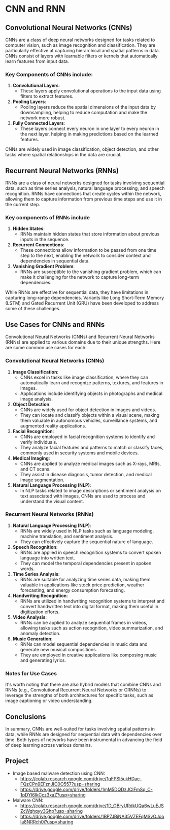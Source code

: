 # CNN and RNN

## Convolutional Neural Networks (CNNs)

CNNs are a class of deep neural networks designed for tasks related to computer vision, such as image recognition and classification.
They are particularly effective at capturing hierarchical and spatial patterns in data. CNNs consist of layers with learnable filters or kernels that automatically learn features from input data.

### Key Components of CNNs include:

1. **Convolutional Layers**:
   - These layers apply convolutional operations to the input data using filters to extract features.
2. **Pooling Layers**:
   - Pooling layers reduce the spatial dimensions of the input data by downsampling, helping to reduce computation and make the network more robust.
3. **Fully Connected Layers**:
   - These layers connect every neuron in one layer to every neuron in the next layer, helping in making predictions based on the learned features.

CNNs are widely used in image classification, object detection, and other tasks where spatial relationships in the data are crucial.

## Recurrent Neural Networks (RNNs)

RNNs are a class of neural networks designed for tasks involving sequential data, such as time series analysis, natural language processing, and speech recognition.
RNNs have connections that create cycles within the network, allowing them to capture information from previous time steps and use it in the current step.

### Key components of RNNs include

1. **Hidden States**:
   - RNNs maintain hidden states that store information about previous inputs in the sequence.
2. **Recurrent Connections**:
   - These connections allow information to be passed from one time step to the next, enabling the network to consider context and dependencies in sequential data.
3. **Vanishing Gradient Problem**:
   - RNNs are susceptible to the vanishing gradient problem, which can make it challenging for the network to capture long-term dependencies.

While RNNs are effective for sequential data, they have limitations in capturing long-range dependencies.
Variants like Long Short-Term Memory (LSTM) and Gated Recurrent Unit (GRU) have been developed to address some of these challenges.

## Use Cases for CNNs and RNNs

Convolutional Neural Networks (CNNs) and Recurrent Neural Networks (RNNs) are applied to various domains due to their unique strengths. Here are some common use cases for each:

### Convolutional Neural Networks (CNNs)

1. **Image Classification**:
   - CNNs excel in tasks like image classification, where they can automatically learn and recognize patterns, textures, and features in images.
   - Applications include identifying objects in photographs and medical image analysis.
2. **Object Detection**:
   - CNNs are widely used for object detection in images and videos.
   - They can locate and classify objects within a visual scene, making them valuable in autonomous vehicles, surveillance systems, and augmented reality applications.
3. **Facial Recognition**:
   - CNNs are employed in facial recognition systems to identify and verify individuals.
   - They analyze facial features and patterns to match or classify faces, commonly used in security systems and mobile devices.
4. **Medical Imaging**:
   - CNNs are applied to analyze medical images such as X-rays, MRIs, and CT scans.
   - They assist in disease diagnosis, tumor detection, and medical image segmentation.
5. **Natural Language Processing (NLP)**:
   - In NLP tasks related to image descriptions or sentiment analysis on text associated with images, CNNs are used to process and understand the visual content.

### Recurrent Neural Networks (RNNs)

1. **Natural Language Processing (NLP)**:
   - RNNs are widely used in NLP tasks such as language modeling, machine translation, and sentiment analysis.
   - They can effectively capture the sequential nature of language.
2. **Speech Recognition**:
   - RNNs are applied in speech recognition systems to convert spoken language into written text.
   - They can model the temporal dependencies present in spoken words.
3. **Time Series Analysis**:
   - RNNs are suitable for analyzing time series data, making them valuable in applications like stock price prediction, weather forecasting, and energy consumption forecasting.
4. **Handwriting Recognition**:
   - RNNs are utilized in handwriting recognition systems to interpret and convert handwritten text into digital format, making them useful in digitization efforts.
5. **Video Analysis**:
   - RNNs can be applied to analyze sequential frames in videos, allowing tasks such as action recognition, video summarization, and anomaly detection.
6. **Music Generation**:
   - RNNs can model sequential dependencies in music data and generate new musical compositions.
   - They are employed in creative applications like composing music and generating lyrics.

### Notes for Use Cases

It's worth noting that there are also hybrid models that combine CNNs and RNNs (e.g., Convolutional Recurrent Neural Networks or CRNNs) to leverage the strengths of both architectures for specific tasks, such as image captioning or video understanding.

## Conclusions

In summary, CNNs are well-suited for tasks involving spatial patterns in data, while RNNs are designed for sequential data with dependencies over time.
Both types of networks have been instrumental in advancing the field of deep learning across various domains.

## Project

- Image based malware detection using CNN:
  - https://colab.research.google.com/drive/1qFPSl5ukHDae-FQzCPn9EFznJIC0O557?usp=sharing
  - https://drive.google.com/drive/folders/1mM5DQDzJCIFmSq_C-1pDYl6IkCcz3xaZ?usp=sharing
- Malware CNN:
  - https://colab.research.google.com/drive/1D_OBryURdkUQa6wLuEJSZcWqhqyv3Ghp?usp=sharing
  - https://drive.google.com/drive/folders/1BP7JBjNA35VZEFqMSyOJoola8NRRch0i?usp=sharing
